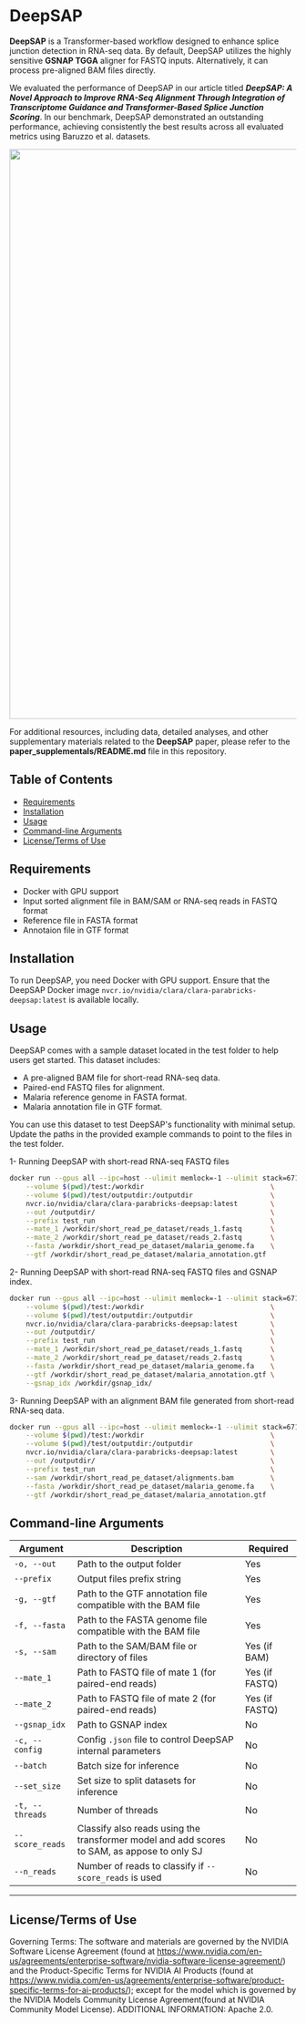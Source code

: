 # DeepSAP

**DeepSAP** is a Transformer-based workflow designed to enhance splice junction detection in RNA-seq data. By default, DeepSAP utilizes the highly sensitive **GSNAP TGGA** aligner for FASTQ inputs. Alternatively, it can process pre-aligned BAM files directly. <br>

We evaluated the performance of DeepSAP in our article titled ***DeepSAP: A Novel Approach to Improve RNA-Seq Alignment Through Integration of Transcriptome Guidance and Transformer-Based Splice Junction Scoring***. In our benchmark, DeepSAP demonstrated an outstanding performance, achieving consistently the best results across all evaluated metrics using Baruzzo et al. datasets.

<img src="paper_supplementals/Figure_3_benchmarking_data_results/All/Baruzzo_spirder_recallsVsprecision.png" width="1000">

For additional resources, including data, detailed analyses, and other supplementary materials related to the **DeepSAP** paper, please refer to the **paper_supplementals/README.md** file in this repository. 

## Table of Contents
- [Requirements](#requirements)
- [Installation](#installation)
- [Usage](#usage)
- [Command-line Arguments](#command-line-arguments)
- [License/Terms of Use](#licenseterms-of-use)

## Requirements

- Docker with GPU support
- Input sorted alignment file in BAM/SAM or RNA-seq reads in FASTQ format
- Reference file in FASTA format
- Annotaion file in GTF format

## Installation
To run DeepSAP, you need Docker with GPU support. Ensure that the DeepSAP Docker image `nvcr.io/nvidia/clara/clara-parabricks-deepsap:latest` is available locally.

## Usage
DeepSAP comes with a sample dataset located in the test folder to help users get started. This dataset includes:

- A pre-aligned BAM file for short-read RNA-seq data.
- Paired-end FASTQ files for alignment.
- Malaria reference genome in FASTA format.
- Malaria annotation file in GTF format.

You can use this dataset to test DeepSAP's functionality with minimal setup. Update the paths in the provided example commands to point to the files in the test folder.

1- Running DeepSAP with short-read RNA-seq FASTQ files

```bash
docker run --gpus all --ipc=host --ulimit memlock=-1 --ulimit stack=67108864 --rm \
    --volume $(pwd)/test:/workdir                               \
    --volume $(pwd)/test/outputdir:/outputdir                   \
    nvcr.io/nvidia/clara/clara-parabricks-deepsap:latest        \
    --out /outputdir/                                           \
    --prefix test_run                                           \
    --mate_1 /workdir/short_read_pe_dataset/reads_1.fastq       \
    --mate_2 /workdir/short_read_pe_dataset/reads_2.fastq       \
    --fasta /workdir/short_read_pe_dataset/malaria_genome.fa    \
    --gtf /workdir/short_read_pe_dataset/malaria_annotation.gtf
```

2- Running DeepSAP with short-read RNA-seq FASTQ files and GSNAP index.

```bash
docker run --gpus all --ipc=host --ulimit memlock=-1 --ulimit stack=67108864 --rm \
    --volume $(pwd)/test:/workdir                               \
    --volume $(pwd)/test/outputdir:/outputdir                   \
    nvcr.io/nvidia/clara/clara-parabricks-deepsap:latest        \
    --out /outputdir/                                           \
    --prefix test_run                                           \
    --mate_1 /workdir/short_read_pe_dataset/reads_1.fastq       \
    --mate_2 /workdir/short_read_pe_dataset/reads_2.fastq       \
    --fasta /workdir/short_read_pe_dataset/malaria_genome.fa    \
    --gtf /workdir/short_read_pe_dataset/malaria_annotation.gtf \
    --gsnap_idx /workdir/gsnap_idx/
```

3- Running DeepSAP with an alignment BAM file generated from short-read RNA-seq data.

```bash
docker run --gpus all --ipc=host --ulimit memlock=-1 --ulimit stack=67108864 --rm \
    --volume $(pwd)/test:/workdir                               \
    --volume $(pwd)/test/outputdir:/outputdir                   \
    nvcr.io/nvidia/clara/clara-parabricks-deepsap:latest        \
    --out /outputdir/                                           \
    --prefix test_run                                           \
    --sam /workdir/short_read_pe_dataset/alignments.bam         \
    --fasta /workdir/short_read_pe_dataset/malaria_genome.fa    \
    --gtf /workdir/short_read_pe_dataset/malaria_annotation.gtf
```

## Command-line Arguments

| Argument          | Description                                                                                          | Required       |
|-------------------|------------------------------------------------------------------------------------------------------|----------------|
| `-o, --out`       | Path to the output folder                                                                            | Yes            |
| `--prefix`        | Output files prefix string                                                                           | Yes            |
| `-g, --gtf`       | Path to the GTF annotation file compatible with the BAM file                                         | Yes            |
| `-f, --fasta`     | Path to the FASTA genome file compatible with the BAM file                                           | Yes            |
| `-s, --sam`       | Path to the SAM/BAM file or directory of files                                                       | Yes (if BAM)   |
| `--mate_1`        | Path to FASTQ file of mate 1 (for paired-end reads)                                                  | Yes (if FASTQ) |
| `--mate_2`        | Path to FASTQ file of mate 2 (for paired-end reads)                                                  | Yes (if FASTQ) |
| `--gsnap_idx`     | Path to GSNAP index                                                                                  | No             |
| `-c, --config`    | Config `.json` file to control DeepSAP internal parameters                                           | No             |
| `--batch`         | Batch size for inference                                                                             | No             |
| `--set_size`      | Set size to split datasets for inference                                                             | No             |
| `-t, --threads`   | Number of threads                                                                                    | No             |
| `--score_reads`   | Classify also reads using the transformer model and add scores to SAM, as appose to only SJ          | No             |
| `--n_reads`       | Number of reads to classify if `--score_reads` is used                                               | No             |
---


## License/Terms of Use
Governing Terms: The software and materials are governed by the NVIDIA Software License Agreement (found at https://www.nvidia.com/en-us/agreements/enterprise-software/nvidia-software-license-agreement/) and the Product-Specific Terms for NVIDIA AI Products (found at https://www.nvidia.com/en-us/agreements/enterprise-software/product-specific-terms-for-ai-products/); except for the model which is governed by the NVIDIA Models Community License Agreement(found at NVIDIA Community Model License). ADDITIONAL INFORMATION: Apache 2.0.
